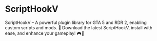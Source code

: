 # ScriptHookV
ScriptHookV – A powerful plugin library for GTA 5 and RDR 2, enabling custom scripts and mods. 🚀 Download the latest ScriptHookV, install with ease, and enhance your gameplay! 🎮🔧
